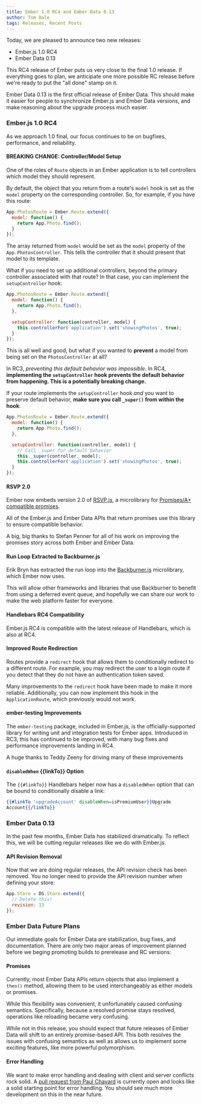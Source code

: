 ```yaml
---
title: Ember 1.0 RC4 and Ember Data 0.13
author: Tom Dale
tags: Releases, Recent Posts
---
```


Today, we are pleased to announce two new releases:

* Ember.js 1.0 RC4
* Ember Data 0.13

This RC4 release of Ember puts us very close to the final 1.0 release.
If everything goes to plan, we anticipate one more possible RC release
before we're ready to put the "all done" stamp on it.

Ember Data 0.13 is the first official release of Ember Data. This should
make it easier for people to synchronize Ember.js and Ember Data
versions, and make reasoning about the upgrade process much easier.

### Ember.js 1.0 RC4

As we approach 1.0 final, our focus continues to be on bugfixes, performance, and
reliability.

#### BREAKING CHANGE: Controller/Model Setup

One of the roles of `Route` objects in an Ember application is to tell
controllers which model they should represent.

By default, the object that you return from a route's `model` hook is
set as the `model` property on the corresponding controller. So, for
example, if you have this route:

```js
App.PhotosRoute = Ember.Route.extend({
  model: function() {
    return App.Photo.find();
  }
});
```

The array returned from `model` would be set as the `model` property of
the `App.PhotosController`. This tells the controller that it should
present that model to its template.

What if you need to set up additional controllers, beyond the primary
controller associated with that route? In that case, you can implement
the `setupController` hook:

```js
App.PhotosRoute = Ember.Route.extend({
  model: function() {
    return App.Photo.find();
  },

  setupController: function(controller, model) {
    this.controllerFor('application').set('showingPhotos', true);
  }
});
```

This is all well and good, but what if you wanted to **prevent** a model
from being set on the `PhotosController` at all?

In RC3, *preventing this default behavior was impossible*. In RC4,
**implementing the `setupController` hook prevents the default behavior
from happening. This is a potentially breaking change.**

If your route implements the `setupController` hook *and* you want to
preserve default behavior, **make sure you call `_super()` from within
the hook**:

```js
App.PhotosRoute = Ember.Route.extend({
  model: function() {
    return App.Photo.find();
  },

  setupController: function(controller, model) {
    // Call _super for default behavior
    this._super(controller, model);
    this.controllerFor('application').set('showingPhotos', true);
  }
});
```

#### RSVP 2.0

Ember now embeds version 2.0 of
[RSVP.js](https://github.com/tildeio/rsvp.js), a microlibrary for
[Promises/A+ compatible
promises](http://promises-aplus.github.io/promises-spec/).

All of the Ember.js and Ember Data APIs that return promises use this
library to ensure compatible behavior.

A big, big thanks to Stefan Penner for all of his work on improving the
promises story across both Ember and Ember Data.

#### Run Loop Extracted to Backburner.js

Erik Bryn has extracted the run loop into the
[Backburner.js](https://github.com/ebryn/backburner.js) microlibrary,
which Ember now uses.

This will allow other frameworks and libraries that use
Backburner to benefit from using a deferred event queue, and hopefully
we can share our work to make the web platform faster for everyone.

#### Handlebars RC4 Compatibility

Ember.js RC4 is compatible with the latest release of Handlebars, which
is also at RC4.

#### Improved Route Redirection

Routes provide a `redirect` hook that allows them to conditionally redirect to
a different route. For example, you may redirect the user to a login
route if you detect that they do not have an authentication token saved.

Many improvements to the `redirect` hook have been made to make it more
reliable. Additionally, you can now implement this hook in the
`ApplicationRoute`, which previously would not work.

#### ember-testing Improvements

The `ember-testing` package, included in Ember.js, is the
officially-supported library for writing unit and integration tests for
Ember apps. Introduced in RC3, this has continued to be improved, with
many bug fixes and performance improvements landing in RC4.

A huge thanks to Teddy Zeeny for driving many of these improvements

#### `disabledWhen` {{linkTo}} Option

The `{{#linkTo}}` Handlebars helper now has a `disabledWhen` option that
can be bound to conditionally disable a link:

```handlebars
{{#linkTo 'upgradeAccount' disableWhen=isPremiumUser}}Upgrade
Account{{/linkTo}}
```

### Ember Data 0.13

In the past few months, Ember Data has stabilized dramatically. To
reflect this, we will be cutting regular releases like we do with
Ember.js.

#### API Revision Removal

Now that we are doing regular releases, the API revision check has been
removed. You no longer need to provide the API revision number when
defining your store:

```js
App.Store = DS.Store.extend({
  // Delete this!
  revision: 13
});
```

### Ember Data Future Plans

Our immediate goals for Ember Data are stabilization, bug fixes, and
documentation. There are only two major areas of improvement planned
before we beging promoting builds to prerelease and RC versions:

#### Promises

Currently, most Ember Data APIs return objects that also implement a
`then()` method, allowing them to be used interchangeably as either
models or promises.

While this flexibility was convenient, it unfortunately caused confusing
semantics. Specifically, because a resolved promise stays resolved,
operations like reloading became very confusing.

While not in this release, you should expect that future releases of
Ember Data will shift to an entirely promise-based API. This both
resolves the issues with confusing semantics as well as allows us to
implement some exciting features, like more powerful polymorphism.

#### Error Handling

We want to make error handling and dealing with client and server
conflicts rock solid. A [pull request from Paul Chavard](https://github.com/emberjs/data/pull/958)
is currently open and looks like a solid starting point for error
handling. You should see much more development on this in the near
future.
